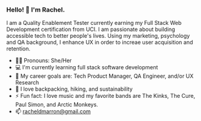 ### Hello! 👋 I'm Rachel.

I am a Quality Enablement Tester currently earning my Full Stack Web Development certification from UCI. I am passionate about building accessible tech to better people's lives. Using my marketing, psychology and QA background, I enhance UX in order to increae user acquisition and retention.

- 👧🏼 Pronouns: She/Her
- 💻 I'm currently learning full stack software development
- 🦋 My career goals are: Tech Product Manager, QA Engineer, and/or UX Research
- 🌲 I love backpacking, hiking, and sustainability 
- ⚡ Fun fact: I love music and my favorite bands are The Kinks, The Cure, Paul Simon, and Arctic Monkeys.
- 📫 <a href="mailto:racheldmarron@gmail.com">racheldmarron@gmail.com</a>
